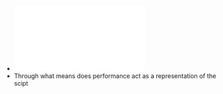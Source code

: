 - ![Week 3 - Performance Lecture Outline F21.pdf](../assets/Week_3_-_Performance_Lecture_Outline_F21_1631048651052_0.pdf)
- Through what means does performance act as a representation of the scipt